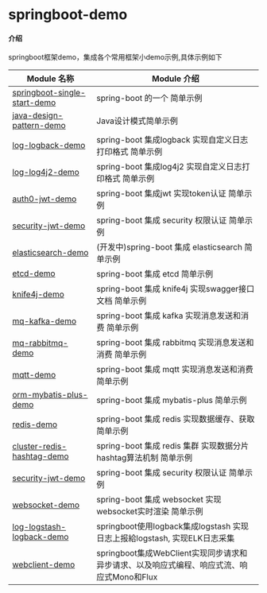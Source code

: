 # springboot-demo

#### 介绍

springboot框架demo，集成各个常用框架小demo示例,具体示例如下

| Module 名称                                                             | Module 介绍                                                  |
|-----------------------------------------------------------------------|------------------------------------------------------------|
| [springboot-single-start-demo](./springboot-single-start-demo)        | spring-boot 的一个 简单示例                                       |
| [java-design-pattern-demo](./java-design-pattern-demo)                | Java设计模式简单示例                                               |
| [log-logback-demo](./springboot-log-logback-demo)                     | spring-boot 集成logback 实现自定义日志打印格式 简单示例                     |
| [log-log4j2-demo](./springboot-log-log4j2-demo)                       | spring-boot 集成log4j2 实现自定义日志打印格式 简单示例                      |
| [auth0-jwt-demo](./springboot-auth0-jwt-demo)                         | spring-boot 集成jwt 实现token认证 简单示例                           |
| [security-jwt-demo](./springboot-security-jwt-demo)                   | spring-boot 集成 security 权限认证 简单示例                          |
| [elasticsearch-demo](./springboot-elasticsearch-demo)                 | (开发中)spring-boot 集成 elasticsearch 简单示例                     |
| [etcd-demo](./springboot-etcd-demo)                                   | spring-boot 集成 etcd 简单示例                                   |
| [knife4j-demo](./springboot-knife4j-demo)                             | spring-boot 集成 knife4j 实现swagger接口文档 简单示例                  |
| [mq-kafka-demo](./springboot-mq-kafka-demo)                           | spring-boot 集成 kafka 实现消息发送和消费 简单示例                        |
| [mq-rabbitmq-demo](./springboot-mq-rabbitmq-demo)                     | spring-boot 集成 rabbitmq 实现消息发送和消费 简单示例                     |
| [mqtt-demo](./springboot-mqtt-demo)                                   | spring-boot 集成 mqtt 实现消息发送和消费 简单示例                         |
| [orm-mybatis-plus-demo](./springboot-orm-mybatis-plus-demo)           | spring-boot 集成 mybatis-plus 简单示例                           |
| [redis-demo](./springboot-redis-demo)                                 | spring-boot 集成 redis 实现数据缓存、获取 简单示例                        |
| [cluster-redis-hashtag-demo](./springboot-cluster-redis-hashtag-demo) | spring-boot 集成 redis 集群 实现数据分片hashtag算法机制 简单示例             |
| [security-jwt-demo](./springboot-security-jwt-demo)                   | spring-boot 集成 security 权限认证 简单示例                          |
| [websocket-demo](./springboot-websocket-demo)                         | spring-boot 集成 websocket 实现websocket实时渲染 简单示例              |
| [log-logstash-logback-demo](./springboot-log-logstash-logback-demo)   | springboot使用logback集成logstash 实现日志上报給logstash, 实现ELK日志采集   |
| [webclient-demo](./springboot-webclient-demo)                         | springboot集成WebClient实现同步请求和异步请求、以及响应式编程、响应式流、响应式Mono和Flux |

